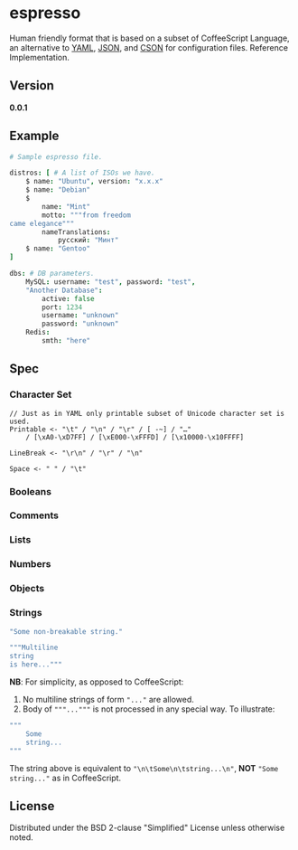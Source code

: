 # espresso
Human friendly format that is based on a subset of CoffeeScript Language, an alternative to
[YAML](http://yaml.org), [JSON](http://json.org), and [CSON](https://github.com/bevry/cson)
for configuration files. Reference Implementation.

## Version
**0.0.1**

## Example
```coffee
# Sample espresso file.

distros: [ # A list of ISOs we have.
	$ name: "Ubuntu", version: "x.x.x"
	$ name: "Debian"
	$
		name: "Mint"
		motto: """from freedom
came elegance"""
		nameTranslations:
			русский: "Минт"
	$ name: "Gentoo"
]

dbs: # DB parameters.
	MySQL: username: "test", password: "test",
	"Another Database":
		active: false
		port: 1234
		username: "unknown"
		password: "unknown"
	Redis:
		smth: "here"
```

## Spec
### Character Set
```PEG
// Just as in YAML only printable subset of Unicode character set is used.
Printable <- "\t" / "\n" / "\r" / [ -~] / "…"
	/ [\xA0-\xD7FF] / [\xE000-\xFFFD] / [\x10000-\x10FFFF]

LineBreak <- "\r\n" / "\r" / "\n"

Space <- " " / "\t"
```

### Booleans
### Comments
### Lists
### Numbers
### Objects
### Strings
```coffee
"Some non-breakable string."
```
```coffee
"""Multiline
string
is here..."""
```
**NB**: For simplicity, as opposed to CoffeeScript:

1. No multiline strings of form `"..."` are allowed.
2. Body of `"""..."""` is not processed in any special way. To illustrate:
```coffee
"""
	Some
	string...
"""
```
The string above is equivalent to `"\n\tSome\n\tstring...\n"`, **NOT**
`"Some string..."` as in CoffeeScript.

## License
Distributed under the BSD 2-clause "Simplified" License unless otherwise noted.
